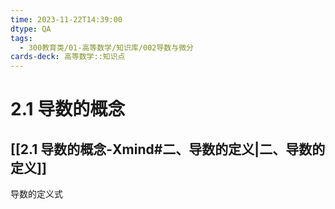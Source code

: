 ```yaml
---
time: 2023-11-22T14:39:00
dtype: QA
tags:
  - 300教育类/01-高等数学/知识库/002导数与微分
cards-deck: 高等数学::知识点
---
```

# 2.1 导数的概念
## [[2.1 导数的概念-Xmind#二、导数的定义|二、导数的定义]]

导数的定义式
